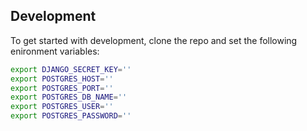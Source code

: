 


## Development

To get started with development, clone the repo and set the following enironment variables:

```bash
export DJANGO_SECRET_KEY=''
export POSTGRES_HOST=''
export POSTGRES_PORT=''
export POSTGRES_DB_NAME=''
export POSTGRES_USER=''
export POSTGRES_PASSWORD=''
```
